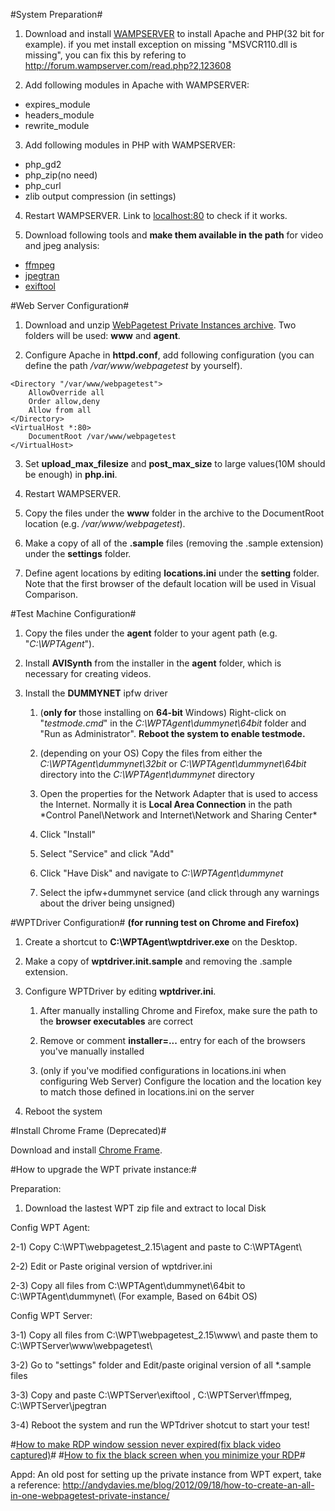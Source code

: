 #System Preparation#

1) Download and install [WAMPSERVER][1] to install Apache and PHP(32 bit for example). if you met install exception on missing "MSVCR110.dll is missing", you can fix this by refering to http://forum.wampserver.com/read.php?2,123608

2) Add following modules in Apache with WAMPSERVER:  

 - expires_module
 - headers_module
 - rewrite_module

3) Add following modules in PHP with WAMPSERVER:  

 - php_gd2
 - php_zip(no need)
 - php_curl
 - zlib output compression (in settings)

4) Restart WAMPSERVER. Link to [localhost:80][2] to check if it works.

5) Download following tools and **make them available in the path** for video and jpeg analysis:  

 - [ffmpeg][3]
 - [jpegtran][4]
 - [exiftool][5]


#Web Server Configuration#

 1) Download and unzip [WebPagetest Private Instances archive][6]. Two
    folders will be used: **www** and **agent**.

 2) Configure Apache in **httpd.conf**, add following configuration (you can define the path */var/www/webpagetest* by yourself).

```
<Directory "/var/www/webpagetest">  
    AllowOverride all
    Order allow,deny
    Allow from all 
</Directory>
<VirtualHost *:80>
    DocumentRoot /var/www/webpagetest 
</VirtualHost>
```
3) Set **upload_max_filesize** and **post_max_size** to large values(10M should be enough) in **php.ini**. 
  
4) Restart WAMPSERVER.

5) Copy the files under the **www** folder in the archive to the DocumentRoot location (e.g. */var/www/webpagetest*).

6) Make a copy of all of the **.sample** files (removing the .sample extension) under the **settings** folder.

7) Define agent locations by editing **locations.ini** under the **setting** folder. Note that the first browser of the default location will be used in Visual Comparison.


#Test Machine Configuration#

1) Copy the files under the **agent** folder to your agent path (e.g. "*C:\WPTAgent*").

2) Install **AVISynth** from the installer in the **agent** folder, which is necessary for creating videos.

3) Install the **DUMMYNET** ipfw driver  

   1. (**only for** those installing on **64-bit** Windows) Right-click on "*testmode.cmd*" in the *C:\WPTAgent\dummynet\64bit* folder and "Run as Administrator". **Reboot the system to enable testmode.**  

   2. (depending on your OS) Copy the files from either the *C:\WPTAgent\dummynet\32bit* or *C:\WPTAgent\dummynet\64bit* directory into the *C:\WPTAgent\dummynet* directory

   3. Open the properties for the Network Adapter that is used to access the Internet. Normally it is **Local Area Connection** in the path *Control Panel\Network and Internet\Network and Sharing Center\*

   4. Click "Install"

   5. Select "Service" and click "Add"

   6. Click "Have Disk" and navigate to *C:\WPTAgent\dummynet*

   7. Select the ipfw+dummynet service (and click through any warnings about the driver being unsigned)


#WPTDriver Configuration#
**(for running test on Chrome and Firefox)**

1) Create a shortcut to **C:\WPTAgent\wptdriver.exe** on the Desktop.

2) Make a copy of **wptdriver.init.sample** and removing the .sample extension.

3) Configure WPTDriver by editing **wptdriver.ini**.

   1. After manually installing Chrome and Firefox, make sure the path to the **browser executables** are correct

   2. Remove or comment **installer=...** entry for each of the browsers you've manually installed

   3. (only if you've modified configurations in locations.ini when configuring Web Server) Configure the location and the location key to match those defined in locations.ini on the server

4) Reboot the system


#Install Chrome Frame (Deprecated)#

Download and install [Chrome Frame][7]. 


#How to upgrade the WPT private instance:#

Preparation: 

1) Download the lastest WPT zip file and extract to local Disk 

Config WPT Agent: 

2-1) Copy C:\WPT\webpagetest_2.15\agent and paste to C:\WPTAgent\ 

2-2) Edit or Paste original version of wptdriver.ini 

2-3) Copy all files from C:\WPTAgent\dummynet\64bit to C:\WPTAgent\dummynet\ (For example, Based on 64bit OS) 

Config WPT Server: 

3-1) Copy all files from C:\WPT\webpagetest_2.15\www\ and paste them to C:\WPTServer\www\webpagetest\ 

3-2) Go to "settings" folder and Edit/paste original version of all *.sample files 

3-3) Copy and paste C:\WPTServer\exiftool , C:\WPTServer\ffmpeg, C:\WPTServer\jpegtran 

3-4) Reboot the system and run the WPTdriver shotcut to start your test! 


#[How to make RDP window session never expired(fix black video captured)][8]#
#[How to fix the black screen when you minimize your RDP][9]#

  [1]: http://www.wampserver.com/en/
  [2]: http://localhost:80
  [3]: http://www.ffmpeg.org/download.html
  [4]: http://jpegclub.org/jpegtran/
  [5]: http://www.sno.phy.queensu.ca/~phil/exiftool/
  [6]: https://sites.google.com/a/webpagetest.org/docs/private-instances/releases
  [7]: http://www.google.com/chromeframe/eula.html?prefersystemlevel=true
  [8]: http://technet.microsoft.com/en-us/library/cc754272.aspx
  [9]: http://serverfault.com/questions/48650/remote-desktop-session-black-after-minimize

Appd:
An old post for setting up the private instance from WPT expert, take a reference:
http://andydavies.me/blog/2012/09/18/how-to-create-an-all-in-one-webpagetest-private-instance/
